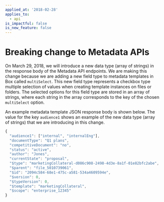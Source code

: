 ```yaml
---
applied_at: '2018-02-28'
applies_to:
  - api
is_impactful: false
is_new_feature: false
---
```


# Breaking change to Metadata APIs

On March 29, 2018, we will introduce a new data type (array of strings) in the
response body of the Metadata API endpoints. We are making this change because
we are adding a new field type to metadata templates in Box called `multiSelect`.
This new field type represents a checkbox type multiple selection of values
when creating template instances on files or folders. The selected options for
this field type are stored in an array of strings, where each string in the
array corresponds to the key of the chosen `multiSelect` option.

An example metadata template JSON response body is shown below. The value for
the key `audience1` shows an example of the new data type (array of strings) that
we are introducing in this change.

```js
{
  "audience1": ["internal", "internalEng"],
  "documentType": "Q1 plans",
  "competitiveDocument": "no",
  "status": "active",
  "author": "Jones",
  "currentState": "proposal",
  "$type": "marketingCollateral-d086c908-2498-4d3e-8a1f-01e82bfc2abe",
  "$parent": "file_5010739061",
  "$id": "2094c584-68e1-475c-a581-534a4609594e",
  "$version": 0,
  "$typeVersion": 0,
  "$template": "marketingCollateral",
  "$scope": "enterprise_12345"
}
```
